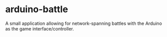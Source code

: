 arduino-battle
==============

A small application allowing for network-spanning battles with the Arduino as the game interface/controller.
